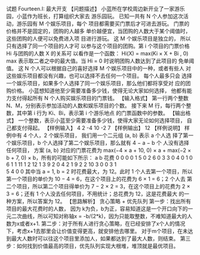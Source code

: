 试题 Fourteen.I: 最大开支
【问题描述】
小蓝所在学校周边新开业了一家游乐园，小蓝作为班长，打算组织大家去 游乐园玩。
已知一共有 N 个人参加这次活动，游乐园有 M 个娱乐项目，每个 项目都需要买门票后才可进去游玩。
门票的价格并不是固定的，团购的人越多 单价越便宜，当团购的人数大于某个阈值时，这些团购的人便可以免费进入项 目进行游玩。
这 M 个娱乐项目是独立的，
所以只有选择了同一个项目的人才可 以参与这个项目的团购。第 i 个项目的门票价格 Hi 与团购的人数 X 的关系可 以看作是一个函数：
Hi(X) = max(Ki × X + Bi , 0)
max 表示取二者之中的最大值。当 Hi = 0 时说明团购人数达到了此项目的 免单阈值。 
这 N 个人可以根据自己的喜好选择 M 个娱乐项目中的一种，或者有些人 对这些娱乐项目都没有兴趣，也可以选择不去任何一个项目。
每个人最多只会 选择一个娱乐项目，如果多个人选择了同一个娱乐项目，那么他们都将享受对 应的团购价格。
小蓝想知道他至少需要准备多少钱，使得无论大家如何选择， 他都有能力支付得起所有 N 个人购买娱乐项目的门票钱。
【输入格式】
第一行两个整数 N、M，分别表示参加活动的人数和娱乐项目的个数。 
接下来 M 行，每行两个整数，其中第 i 行为 Ki、Bi，表示第 i 个游乐地点 的门票函数中的参数。
【输出格式】
一个整数，表示小蓝至少需要准备多少钱，使得大家无论如何选择项目， 自己都支付得起。
【样例输入】
4 2
-4 10
-2 7
【样例输出】
12
【样例说明】
样例中有 4 个人，2 个娱乐项目，
我们用一个二元组 (a, b) 表示 a 个人选 择了第一个娱乐项目，b 个人选择了第二个娱乐项目，那么就有 4 − a − b 个 人没有选择任何项目，
方案 (a, b) 对应的门票花费为 max(−4 × a + 10, 0) × a + max(−2 × b + 7, 0) × b，所有的可能如下所示：
a     b     花费
0    0    0
0    1    5
0    2    6
0    3    3
0    4    0
1    0    6
1    1    11
1    2    12
1    3    9
2    0    4
2    1    9
2    2    10
3    0    0
3    1    
5
4    0    0
其中当 a = 1, b = 2 时花费最大，为 12。此时 1 个人去第一个项目，所以
第一个项目的单价为 10 − 4 = 6，在这个项目上的花费为 6 × 1 = 6；2 个人去 
第二个项目，所以第二个项目得单价为 7 − 2 × 2 = 3，在这个项目上的花费为
2 × 3 = 6；还有 1 个人没去任何项目，不用统计；总花费为 12，这是花费最大 的一种方案，所以答案为 12。
【思路解析】
贪心策略 + 优先队列
第一步：找出所有项目的最大花费时的人数，
因为 k为负，b为正，容易知道这是一个开口向下的一元二次曲线，所以可知对称轴x = -b/(2*k)，因为只能取整数，不难知道最大的人数为x或者x+1.
第二步：对于所有人进行贪心策略，在已经安排了x个人的情况下，考虑x+1去那里会让价值变得更高，就安排他去哪里。
对于m个项目，在未达到最大人数时可以往这个项目里添加人，如果都达到了最大人数，则结束。
第三步：如何找到价值最高的项目，优先队列实现大根堆，堆顶就是最优项目。
